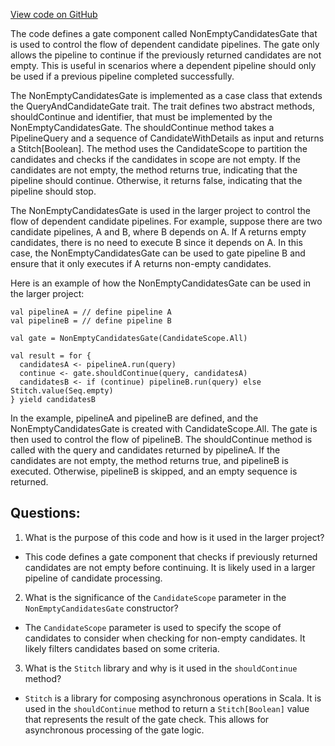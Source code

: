 [View code on GitHub](https://github.com/misbahsy/the-algorithm/product-mixer/component-library/src/main/scala/com/twitter/product_mixer/component_library/gate/NonEmptyCandidatesGate.scala)

The code defines a gate component called NonEmptyCandidatesGate that is used to control the flow of dependent candidate pipelines. The gate only allows the pipeline to continue if the previously returned candidates are not empty. This is useful in scenarios where a dependent pipeline should only be used if a previous pipeline completed successfully. 

The NonEmptyCandidatesGate is implemented as a case class that extends the QueryAndCandidateGate trait. The trait defines two abstract methods, shouldContinue and identifier, that must be implemented by the NonEmptyCandidatesGate. The shouldContinue method takes a PipelineQuery and a sequence of CandidateWithDetails as input and returns a Stitch[Boolean]. The method uses the CandidateScope to partition the candidates and checks if the candidates in scope are not empty. If the candidates are not empty, the method returns true, indicating that the pipeline should continue. Otherwise, it returns false, indicating that the pipeline should stop.

The NonEmptyCandidatesGate is used in the larger project to control the flow of dependent candidate pipelines. For example, suppose there are two candidate pipelines, A and B, where B depends on A. If A returns empty candidates, there is no need to execute B since it depends on A. In this case, the NonEmptyCandidatesGate can be used to gate pipeline B and ensure that it only executes if A returns non-empty candidates. 

Here is an example of how the NonEmptyCandidatesGate can be used in the larger project:

```
val pipelineA = // define pipeline A
val pipelineB = // define pipeline B

val gate = NonEmptyCandidatesGate(CandidateScope.All)

val result = for {
  candidatesA <- pipelineA.run(query)
  continue <- gate.shouldContinue(query, candidatesA)
  candidatesB <- if (continue) pipelineB.run(query) else Stitch.value(Seq.empty)
} yield candidatesB
```

In the example, pipelineA and pipelineB are defined, and the NonEmptyCandidatesGate is created with CandidateScope.All. The gate is then used to control the flow of pipelineB. The shouldContinue method is called with the query and candidates returned by pipelineA. If the candidates are not empty, the method returns true, and pipelineB is executed. Otherwise, pipelineB is skipped, and an empty sequence is returned.
## Questions: 
 1. What is the purpose of this code and how is it used in the larger project?
- This code defines a gate component that checks if previously returned candidates are not empty before continuing. It is likely used in a larger pipeline of candidate processing.

2. What is the significance of the `CandidateScope` parameter in the `NonEmptyCandidatesGate` constructor?
- The `CandidateScope` parameter is used to specify the scope of candidates to consider when checking for non-empty candidates. It likely filters candidates based on some criteria.

3. What is the `Stitch` library and why is it used in the `shouldContinue` method?
- `Stitch` is a library for composing asynchronous operations in Scala. It is used in the `shouldContinue` method to return a `Stitch[Boolean]` value that represents the result of the gate check. This allows for asynchronous processing of the gate logic.